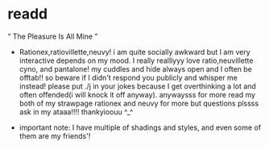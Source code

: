 # readd
“ The Pleasure Is All Mine ”
- Rationex,ratiovillette,neuvy! i am quite socially awkward but I am very interactive depends on my mood. I really realllyyy love ratio,neuvillette cyno, and pantalone! my cuddles and hide always open and I often be offtab!! so beware if I didn't respond you publicly and whisper me instead! please put ./j in your jokes because I get overthinking a lot and often offended(i will knock it off anyway). anywaysss for more read my both of my strawpage rationex and neuvy for more but questions plssss ask in my ataaa!!!! thankyioouu ^_^

- important note: I have multiple of shadings and styles, and even some of them are my friends'! 
